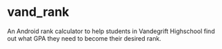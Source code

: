 # vand_rank
An Android rank calculator to help students in Vandegrift Highschool find out what GPA they need to become their desired rank.
